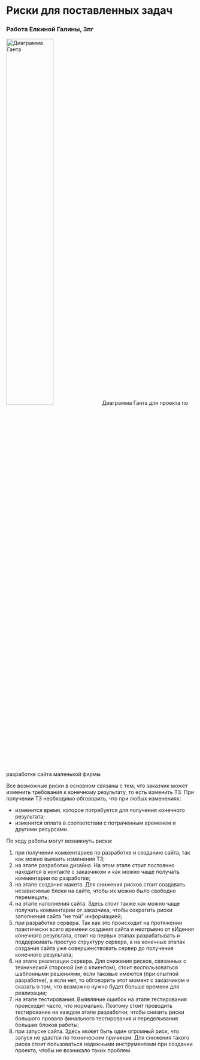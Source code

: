 # Риски для поставленных задач
### Работа Елкиной Галины, 3пг

<img scr="ДиаграмаГанта.jpg" alt="Диаграмма Ганта" width="50%" />  
Диаграмма Ганта для проекта по разработке сайта маленькой фирмы

Все возможные риски в основном связаны с тем, что заказчик может изменить требования к конечному результату, то есть изменить ТЗ.
При получении ТЗ необходимо обговорить, что при любых изменениях:
* изменится время, которое потребуется для получения конечного результата;
* изменится оплата в соответствии с потраченным временем и другими ресурсами.

По ходу работы могут возникнуть риски:
1) при получении комментариев по разработке и созданию сайта, так как можно выявить изменения ТЗ;  
2) на этапе разработки дизайна. На этом этапе стоит постоянно находится в контакте с заказчиком и как можно чаще получать комментарии по разработке;  
3) на этапе создания макета. Для снижения рисков стоит создавать независимые блоки на сайте, чтобы их можно было свободно перемещать;  
4) на этапе наполнения сайта. Здесь стоит также как можно чаще получать комментарии от заказчика, чтобы сократить риски заполнения сайта "не той" информацией;  
5) при разработке сервера. Так как это происходит на протяжении практически всего времени создания сайта и неотрывно от вИдения конечного результата, стоит на первых этапах разрабатывать и поддерживать простую структуру сервера, а на конечных этапах создания сайта уже совершенствовать сервер до получения конечного результата;  
6) на этапе реализации сервера. Для снижения рисков, связанных с технической стороной (не с клиентом), стоит воспользоваться шаблонными решениями, если таковые имеются (при опытной разработке), а если нет, то обговорить этот момент с заказчиком и сказать о том, что возможно нужно будет больше времени для реализации;  
7) на этапе тестирования. Выявляние ошибок на этапе тестирования происходит часто, что нормально. Поэтому стоит проводить тестирование на каждом этапе разработки, чтобы снизить риски большого провала финального тестирования и переделывания больших блоков работы;  
8) при запуске сайта. Здесь может быть один огромный риск, что запуск не удастся по техническим причинам. Для снижения такого риска стоит пользоваться надежными инструментами при создании проекта, чтобы не возникало таких проблем.
